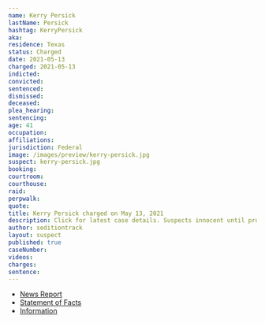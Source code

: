 ```yaml
---
name: Kerry Persick
lastName: Persick
hashtag: KerryPersick
aka:
residence: Texas
status: Charged
date: 2021-05-13
charged: 2021-05-13
indicted:
convicted:
sentenced:
dismissed:
deceased:
plea_hearing:
sentencing:
age: 41
occupation:
affiliations:
jurisdiction: Federal
image: /images/preview/kerry-persick.jpg
suspect: kerry-persick.jpg
booking:
courtroom:
courthouse:
raid:
perpwalk:
quote:
title: Kerry Persick charged on May 13, 2021
description: Click for latest case details. Suspects innocent until proven guilty.
author: seditiontrack
layout: suspect
published: true
caseNumber:
videos:
charges:
sentence:
---
```

- [News Report](https://www.dallasnews.com/news/crime/2021/05/18/tarrant-county-man-recorded-video-from-inside-us-capitol-during-mob-siege-feds-say/)
- [Statement of Facts](https://extremism.gwu.edu/sites/g/files/zaxdzs2191/f/Kerry%20Wayne%20Persick%20Statement%20of%20Facts.pdf)
- [Information](https://extremism.gwu.edu/sites/g/files/zaxdzs2191/f/Kerry%20Wayne%20Persick%20Information.pdf)
